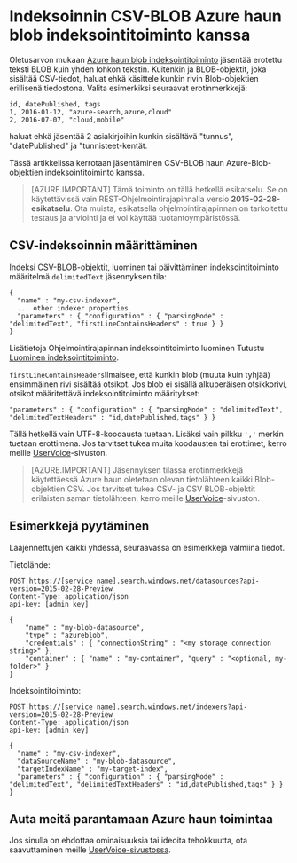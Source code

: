 <properties
pageTitle="Indeksoinnin CSV-BLOB-objektit ja Azure haun blob indeksointitoiminto | Microsoft Azure"
description="Opettele indeksoida CSV-BLOB Azure haulla"
services="search"
documentationCenter=""
authors="chaosrealm"
manager="pablocas"
editor="" />

<tags
ms.service="search"
ms.devlang="rest-api"
ms.workload="search" ms.topic="article"  
ms.tgt_pltfrm="na"
ms.date="07/12/2016"
ms.author="eugenesh" />

# <a name="indexing-csv-blobs-with-azure-search-blob-indexer"></a>Indeksoinnin CSV-BLOB Azure haun blob indeksointitoiminto kanssa 

Oletusarvon mukaan [Azure haun blob indeksointitoiminto](search-howto-indexing-azure-blob-storage.md) jäsentää erotettu teksti BLOB kuin yhden lohkon tekstin. Kuitenkin ja BLOB-objektit, joka sisältää CSV-tiedot, haluat ehkä käsittele kunkin rivin Blob-objektien erillisenä tiedostona. Valita esimerkiksi seuraavat erotinmerkkejä: 

    id, datePublished, tags
    1, 2016-01-12, "azure-search,azure,cloud" 
    2, 2016-07-07, "cloud,mobile" 

haluat ehkä jäsentää 2 asiakirjoihin kunkin sisältävä "tunnus", "datePublished" ja "tunnisteet-kentät.

Tässä artikkelissa kerrotaan jäsentäminen CSV-BLOB haun Azure-Blob-objektien indeksointitoiminto kanssa. 

> [AZURE.IMPORTANT] Tämä toiminto on tällä hetkellä esikatselu. Se on käytettävissä vain REST-Ohjelmointirajapinnalla versio **2015-02-28-esikatselu**. Ota muista, esikatsella ohjelmointirajapinnan on tarkoitettu testaus ja arviointi ja ei voi käyttää tuotantoympäristössä. 

## <a name="setting-up-csv-indexing"></a>CSV-indeksoinnin määrittäminen

Indeksi CSV-BLOB-objektit, luominen tai päivittäminen indeksointitoiminto määritelmä `delimitedText` jäsennyksen tila:  

    {
      "name" : "my-csv-indexer",
      ... other indexer properties
      "parameters" : { "configuration" : { "parsingMode" : "delimitedText", "firstLineContainsHeaders" : true } }
    }

Lisätietoja Ohjelmointirajapinnan indeksointitoiminto luominen Tutustu [Luominen indeksointitoiminto](search-api-indexers-2015-02-28-preview.md#create-indexer).

`firstLineContainsHeaders`Ilmaisee, että kunkin blob (muuta kuin tyhjää) ensimmäinen rivi sisältää otsikot.
Jos blob ei sisällä alkuperäisen otsikkorivi, otsikot määritettävä indeksointitoiminto määritykset: 

    "parameters" : { "configuration" : { "parsingMode" : "delimitedText", "delimitedTextHeaders" : "id,datePublished,tags" } } 

Tällä hetkellä vain UTF-8-koodausta tuetaan. Lisäksi vain pilkku `','` merkin tuetaan erottimena. Jos tarvitset tukea muita koodausten tai erottimet, kerro meille [UserVoice](https://feedback.azure.com/forums/263029-azure-search)-sivuston.

> [AZURE.IMPORTANT] Jäsennyksen tilassa erotinmerkkejä käytettäessä Azure haun oletetaan olevan tietolähteen kaikki Blob-objektien CSV. Jos tarvitset tukea CSV- ja CSV BLOB-objektit erilaisten saman tietolähteen, kerro meille [UserVoice](https://feedback.azure.com/forums/263029-azure-search)-sivuston.

## <a name="request-examples"></a>Esimerkkejä pyytäminen

Laajennettujen kaikki yhdessä, seuraavassa on esimerkkejä valmiina tiedot. 

Tietolähde: 

    POST https://[service name].search.windows.net/datasources?api-version=2015-02-28-Preview
    Content-Type: application/json
    api-key: [admin key]

    {
        "name" : "my-blob-datasource",
        "type" : "azureblob",
        "credentials" : { "connectionString" : "<my storage connection string>" },
        "container" : { "name" : "my-container", "query" : "<optional, my-folder>" }
    }   

Indeksointitoiminto:

    POST https://[service name].search.windows.net/indexers?api-version=2015-02-28-Preview
    Content-Type: application/json
    api-key: [admin key]

    {
      "name" : "my-csv-indexer",
      "dataSourceName" : "my-blob-datasource",
      "targetIndexName" : "my-target-index",
      "parameters" : { "configuration" : { "parsingMode" : "delimitedText", "delimitedTextHeaders" : "id,datePublished,tags" } }
    }

## <a name="help-us-make-azure-search-better"></a>Auta meitä parantamaan Azure haun toimintaa

Jos sinulla on ehdottaa ominaisuuksia tai ideoita tehokkuutta, ota saavuttaminen meille [UserVoice-sivustossa](https://feedback.azure.com/forums/263029-azure-search/).